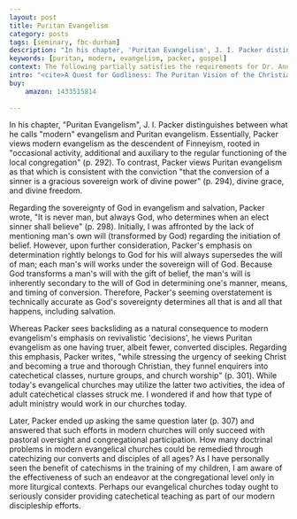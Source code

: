 ```yaml
---
layout: post
title: Puritan Evangelism
category: posts
tags: [seminary, fbc-durham]
description: "In his chapter, 'Puritan Evangelism', J. I. Packer distinguishes between what he calls 'modern' evangelism and Puritan evangelism."
keywords: [puritan, modern, evangelism, packer, gospel]
context: The following partially satisfies the requirements for Dr. Andrew Davis' Pastoral Internship class at Southeastern Baptist Theological Seminary.
intro: "<cite>A Quest for Godliness: The Puritan Vision of the Christian Life</cite>. By J. I. Packer. Crossway, 1990, 368 pp., $17.67."
buy:
    amazon: 1433515814
 
---
```


In his chapter, "Puritan Evangelism", J. I. Packer distinguishes between what he calls "modern" evangelism and Puritan evangelism. Essentially, Packer views modern evangelism as the descendent of Finneyism, rooted in "occasional activity, additional and auxiliary to the regular functioning of the local congregation" (p. 292). To contrast, Packer views Puritan evangelism as that which is consistent with the conviction "that the conversion of a sinner is a gracious sovereign work of divine power" (p. 294), divine grace, and divine freedom.

Regarding the sovereignty of God in evangelism and salvation, Packer wrote, "It is never man, but always God, who determines when an elect sinner shall believe" (p. 298). Initially, I was affronted by the lack of mentioning man's own will (transformed by God) regarding the initiation of belief. However, upon further consideration, Packer's emphasis on determination rightly belongs to God for his will always supersedes the will of man; each man's will works under the sovereign will of God.  Because God transforms a man's will with the gift of belief, the man's will is inherently secondary to the will of God in determining one's manner, means, and timing of conversion. Therefore, Packer's seeming overstatement is technically accurate as God's sovereignty determines all that is and all that happens, including salvation.

Whereas Packer sees backsliding as a natural consequence to modern evangelism's emphasis on revivalistic 'decisions', he views Puritan evangelism as one having truer, albeit fewer, converted disciples. Regarding this emphasis, Packer writes, "while stressing the urgency of seeking Christ and becoming a true and thorough Christian, they funnel enquirers into catechetical classes, nurture groups, and church worship" (p. 301). While today's evangelical churches may utilize the latter two activities, the idea of adult catechetical classes struck me. I wondered if and how that type of adult ministry would work in our churches today. 

Later, Packer ended up asking the same question later (p. 307) and answered that such efforts in modern churches will only succeed with pastoral oversight and congregational participation. How many doctrinal problems in modern evangelical churches could be remedied through catechizing our converts and disciples of all ages? As I have personally seen the benefit of catechisms in the training of my children, I am aware of the effectiveness of such an endeavor at the congregational level only in more liturgical contexts. Perhaps our evangelical churches today ought to seriously consider providing catechetical teaching as part of our modern discipleship efforts.
